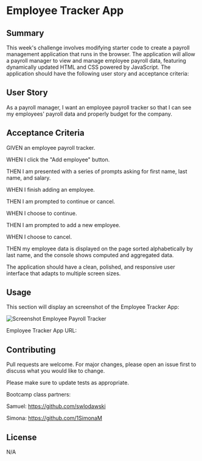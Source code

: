 # Employee Tracker App

## Summary
This week's challenge involves modifying starter code to create a payroll management application that runs in the browser. The application will allow a payroll manager to view and manage employee payroll data, featuring dynamically updated HTML and CSS powered by JavaScript.
The application should have the following user story and acceptance criteria:


## User Story
As a payroll manager, I want an employee payroll tracker so that I can see my employees' payroll data and properly budget for the company.


## Acceptance Criteria

GIVEN an employee payroll tracker.

WHEN I click the "Add employee" button.

THEN I am presented with a series of prompts asking for first name, last name, and salary.

WHEN I finish adding an employee.

THEN I am prompted to continue or cancel.

WHEN I choose to continue.

THEN I am prompted to add a new employee.

WHEN I choose to cancel.

THEN my employee data is displayed on the page sorted alphabetically by last name, and the console shows computed and aggregated data.

The application should have a clean, polished, and responsive user interface that adapts to multiple screen sizes.

## Usage


This section will display an screenshot of the Employee Tracker App:

![Screenshot Employee Payroll Tracker ](https://github.com/ManuelP02/Payroll-Tracker/assets/48734353/ce34fd77-99c0-4c8b-802d-c9f3a299c9e0)

Employee Tracker App URL:


## Contributing

Pull requests are welcome. For major changes, please open an issue first
to discuss what you would like to change.

Please make sure to update tests as appropriate.

Bootcamp class partners: 

Samuel: https://github.com/swlodawski

Simona: https://github.com/1SimonaM

## License

N/A
